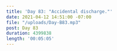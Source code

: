 ```yaml
---
title: 'Day 83: "Accidental discharge."'
date: 2021-04-12 14:51:00 -07:00
file: "/uploads/Day-B83.mp3"
post: Day 83
duration: 4399838
length: '00:05:05'
---
```


